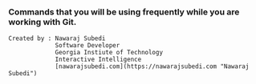 ### Commands that you will be using frequently while you are working with Git.
    Created by : Nawaraj Subedi
                 Software Developer
                 Georgia Instiute of Technology 
                 Interactive Intelligence 
                 [nawarajsubedi.com](https://nawarajsubedi.com "Nawaraj Subedi")
